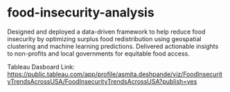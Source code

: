 # food-insecurity-analysis

Designed and deployed a data-driven framework to help reduce food insecurity by optimizing surplus food redistribution using geospatial clustering and machine learning predictions. Delivered actionable insights to non-profits and local governments for equitable food access.

Tableau Dasboard Link: https://public.tableau.com/app/profile/asmita.deshpande/viz/FoodInsecurityTrendsAcrossUSA/FoodInsecurityTrendsAcrossUSA?publish=yes
